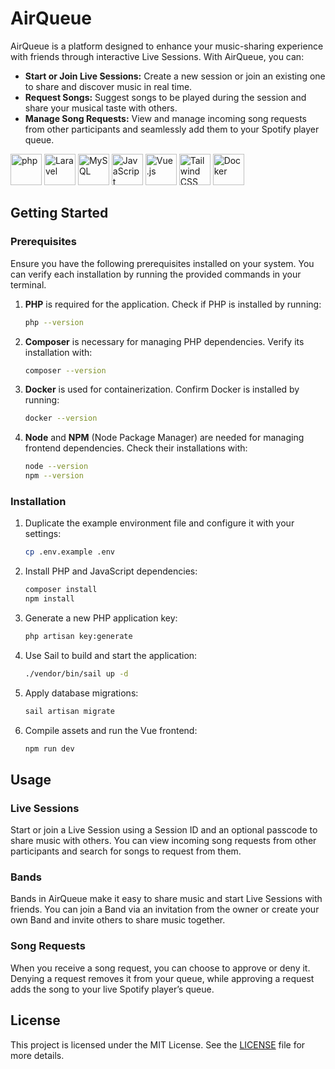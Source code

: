# AirQueue

AirQueue is a platform designed to enhance your music-sharing experience with friends through interactive Live Sessions. With AirQueue, you can:

- **Start or Join Live Sessions:** Create a new session or join an existing one to share and discover music in real time.
- **Request Songs:** Suggest songs to be played during the session and share your musical taste with others.
- **Manage Song Requests:** View and manage incoming song requests from other participants and seamlessly add them to your Spotify player queue.

<div>
	<img width="50" src="https://user-images.githubusercontent.com/25181517/183570228-6a040b9f-3ddf-47a2-a201-743121dac664.png" alt="php" title="php"/>
	<img width="50" src="https://github.com/marwin1991/profile-technology-icons/assets/25181517/afcf1c98-544e-41fb-bf44-edba5e62809a" alt="Laravel" title="Laravel"/>
	<img width="50" src="https://user-images.githubusercontent.com/25181517/183896128-ec99105a-ec1a-4d85-b08b-1aa1620b2046.png" alt="MySQL" title="MySQL"/>
	<img width="50" src="https://user-images.githubusercontent.com/25181517/117447155-6a868a00-af3d-11eb-9cfe-245df15c9f3f.png" alt="JavaScript" title="JavaScript"/>
	<img width="50" src="https://user-images.githubusercontent.com/25181517/117448124-a2da9800-af3e-11eb-85d2-bd1b69b65603.png" alt="Vue.js" title="Vue.js"/>
	<img width="50" src="https://user-images.githubusercontent.com/25181517/202896760-337261ed-ee92-4979-84c4-d4b829c7355d.png" alt="Tailwind CSS" title="Tailwind CSS"/>
	<img width="50" src="https://user-images.githubusercontent.com/25181517/117207330-263ba280-adf4-11eb-9b97-0ac5b40bc3be.png" alt="Docker" title="Docker"/>
</div>

## Getting Started

### Prerequisites

Ensure you have the following prerequisites installed on your system. You can verify each installation by running the provided commands in your terminal.

1. **PHP** is required for the application. Check if PHP is installed by running:

	```bash
	php --version
	```

2. **Composer** is necessary for managing PHP dependencies. Verify its installation with:

	```bash
	composer --version
	```

3. **Docker** is used for containerization. Confirm Docker is installed by running:

	```bash
	docker --version
	```

4. **Node** and **NPM** (Node Package Manager) are needed for managing frontend dependencies. Check their installations with:

	```bash
	node --version
	npm --version
	```

### Installation

1. Duplicate the example environment file and configure it with your settings:

	```bash
	cp .env.example .env
	```

2. Install PHP and JavaScript dependencies:

	```bash
	composer install
	npm install
	```

3. Generate a new PHP application key:

	```bash
	php artisan key:generate
	```

4. Use Sail to build and start the application:

	```bash
	./vendor/bin/sail up -d
	```

5. Apply database migrations:

	```bash
	sail artisan migrate
	```

6. Compile assets and run the Vue frontend:

	```bash
	npm run dev
	```

## Usage

### Live Sessions

Start or join a Live Session using a Session ID and an optional passcode to share music with others. You can view incoming song requests from other participants and search for songs to request from them.

### Bands

Bands in AirQueue make it easy to share music and start Live Sessions with friends. You can join a Band via an invitation from the owner or create your own Band and invite others to share music together.

### Song Requests

When you receive a song request, you can choose to approve or deny it. Denying a request removes it from your queue, while approving a request adds the song to your live Spotify player’s queue.

## License

This project is licensed under the MIT License. See the [LICENSE](LICENSE.txt) file for more details.

